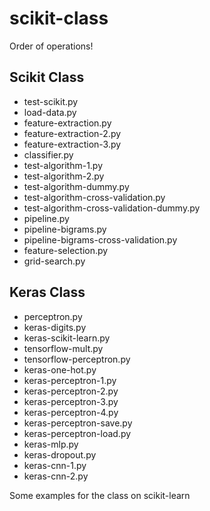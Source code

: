 # scikit-class

Order of operations!

## Scikit Class
- test-scikit.py
- load-data.py
- feature-extraction.py
- feature-extraction-2.py
- feature-extraction-3.py
- classifier.py
- test-algorithm-1.py
- test-algorithm-2.py
- test-algorithm-dummy.py
- test-algorithm-cross-validation.py
- test-algorithm-cross-validation-dummy.py
- pipeline.py
- pipeline-bigrams.py
- pipeline-bigrams-cross-validation.py
- feature-selection.py
- grid-search.py

## Keras Class

- perceptron.py
- keras-digits.py
- keras-scikit-learn.py
- tensorflow-mult.py
- tensorflow-perceptron.py
- keras-one-hot.py
- keras-perceptron-1.py
- keras-perceptron-2.py
- keras-perceptron-3.py
- keras-perceptron-4.py
- keras-perceptron-save.py
- keras-perceptron-load.py
- keras-mlp.py
- keras-dropout.py
- keras-cnn-1.py
- keras-cnn-2.py

Some examples for the class on scikit-learn
